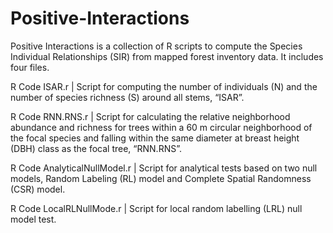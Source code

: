 # Positive-Interactions

Positive Interactions is a collection of R scripts to compute the Species Individual Relationships (SIR) from mapped forest inventory data. It includes four files.

R Code ISAR.r | Script for computing the number of individuals (N) and the number of species richness (S) around all stems, “ISAR”.

R Code RNN.RNS.r | Script for calculating the relative neighborhood abundance and richness for trees within a 60 m circular neighborhood of the focal species and falling within the same diameter at breast height (DBH) class as the focal tree, “RNN.RNS”.

R Code AnalyticalNullModel.r | Script for analytical tests based on two null models, Random Labeling (RL) model and Complete Spatial Randomness (CSR) model.

R Code LocalRLNullMode.r  | Script for local random labelling (LRL) null model test.

